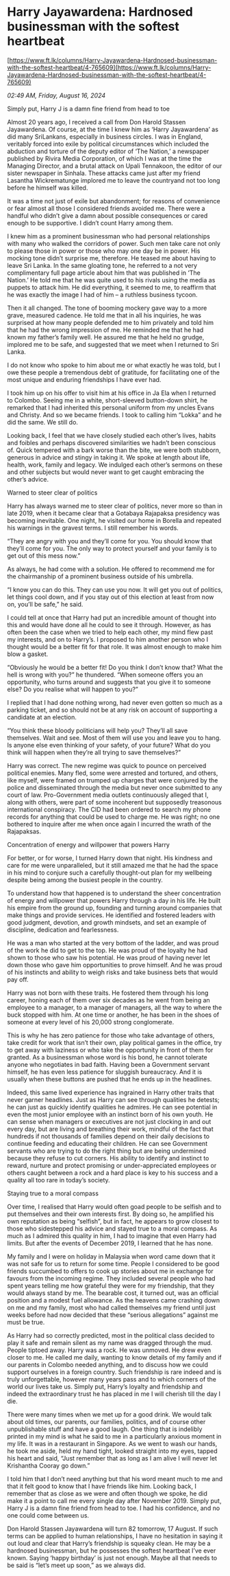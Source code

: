 # Harry Jayawardena: Hardnosed businessman with the softest heartbeat

[https://www.ft.lk/columns/Harry-Jayawardena-Hardnosed-businessman-with-the-softest-heartbeat/4-765609](https://www.ft.lk/columns/Harry-Jayawardena-Hardnosed-businessman-with-the-softest-heartbeat/4-765609)

*02:49 AM, Friday, August 16, 2024*

Simply put, Harry J is a damn fine friend from head to toe

Almost 20 years ago, I received a call from Don Harold Stassen Jayawardena. Of course, at the time I knew him as ‘Harry Jayawardena’ as did many SriLankans, especially in business circles. I was in England, veritably forced into exile by political circumstances which included the abduction and torture of the deputy editor of ‘The Nation,’ a newspaper published by Rivira Media Corporation, of which I was at the time the Managing Director, and a brutal attack on Upali Tennakoon, the editor of our sister newspaper in Sinhala. These attacks came just after my friend Lasantha Wickrematunge implored me to leave the countryand not too long before he himself was killed.

It was a time not just of exile but abandonment; for reasons of convenience or fear almost all those I considered friends avoided me. There were a handful who didn’t give a damn about possible consequences or cared enough to be supportive. I didn’t count Harry among them.

I knew him as a prominent businessman who had personal relationships with many who walked the corridors of power. Such men take care not only to please those in power or those who may one day be in power. His mocking tone didn’t surprise me, therefore. He teased me about having to leave Sri Lanka. In the same gloating tone, he referred to a not very complimentary full page article about him that was published in ‘The Nation.’ He told me that he was quite used to his rivals using the media as puppets to attack him. He did everything, it seemed to me, to reaffirm that he was exactly the image I had of him – a ruthless business tycoon.

Then it all changed. The tone of booming mockery gave way to a more grave, measured cadence. He told me that in all his inquiries, he was surprised at how many people defended me to him privately and told him that he had the wrong impression of me. He reminded me that he had known my father’s family well. He assured me that he held no grudge, implored me to be safe, and suggested that we meet when I returned to Sri Lanka.

I do not know who spoke to him about me or what exactly he was told, but I owe these people a tremendous debt of gratitude, for facilitating one of the most unique and enduring friendships I have ever had.

I took him up on his offer to visit him at his office in Ja Ela when I returned to Colombo. Seeing me in a white, short-sleeved button-down shirt, he remarked that I had inherited this personal uniform from my uncles Evans and Christy. And so we became friends. I took to calling him “Lokka” and he did the same. We still do.

Looking back, I feel that we have closely studied each other’s lives, habits and foibles and perhaps discovered similarities we hadn’t been conscious of. Quick tempered with a bark worse than the bite, we were both stubborn, generous in advice and stingy in taking it. We spoke at length about life, health, work, family and legacy. We indulged each other’s sermons on these and other subjects but would never want to get caught embracing the other’s advice.

Warned to steer clear of politics

Harry has always warned me to steer clear of politics, never more so than in late 2019, when it became clear that a Gotabaya Rajapaksa presidency was becoming inevitable. One night, he visited our home in Borella and repeated his warnings in the gravest terms. I still remember his words.

“They are angry with you and they’ll come for you. You should know that they’ll come for you. The only way to protect yourself and your family is to get out of this mess now.”

As always, he had come with a solution. He offered to recommend me for the chairmanship of a prominent business outside of his umbrella.

“I know you can do this. They can use you now. It will get you out of politics, let things cool down, and if you stay out of this election at least from now on, you’ll be safe,” he said.

I could tell at once that Harry had put an incredible amount of thought into this and would have done all he could to see it through. However, as has often been the case when we tried to help each other, my mind flew past my interests, and on to Harry’s. I proposed to him another person who I thought would be a better fit for that role. It was almost enough to make him blow a gasket.

“Obviously he would be a better fit! Do you think I don’t know that? What the hell is wrong with you?” he thundered. “When someone offers you an opportunity, who turns around and suggests that you give it to someone else? Do you realise what will happen to you?”

I replied that I had done nothing wrong, had never even gotten so much as a parking ticket, and so should not be at any risk on account of supporting a candidate at an election.

“You think these bloody politicians will help you? They’ll all save themselves. Wait and see. Most of them will use you and leave you to hang. Is anyone else even thinking of your safety, of your future? What do you think will happen when they’re all trying to save themselves?”

Harry was correct. The new regime was quick to pounce on perceived political enemies. Many fled, some were arrested and tortured, and others, like myself, were framed on trumped up charges that were conjured by the police and disseminated through the media but never once submitted to any court of law. Pro-Government media outlets continuously alleged that I, along with others, were part of some incoherent but supposedly treasonous international conspiracy. The CID had been ordered to search my phone records for anything that could be used to charge me. He was right; no one bothered to inquire after me when once again I incurred the wrath of the Rajapaksas.

Concentration of energy and willpower that powers Harry

For better, or for worse, I turned Harry down that night. His kindness and care for me were unparalleled, but it still amazed me that he had the space in his mind to conjure such a carefully thought-out plan for my wellbeing despite being among the busiest people in the country.

To understand how that happened is to understand the sheer concentration of energy and willpower that powers Harry through a day in his life. He built his empire from the ground up, founding and turning around companies that make things and provide services. He identified and fostered leaders with good judgment, devotion, and growth mindsets, and set an example of discipline, dedication and fearlessness.

He was a man who started at the very bottom of the ladder, and was proud of the work he did to get to the top. He was proud of the loyalty he had shown to those who saw his potential. He was proud of having never let down those who gave him opportunities to prove himself. And he was proud of his instincts and ability to weigh risks and take business bets that would pay off.

Harry was not born with these traits. He fostered them through his long career, honing each of them over six decades as he went from being an employee to a manager, to a manager of managers, all the way to where the buck stopped with him. At one time or another, he has been in the shoes of someone at every level of his 20,000 strong conglomerate.

This is why he has zero patience for those who take advantage of others, take credit for work that isn’t their own, play political games in the office, try to get away with laziness or who take the opportunity in front of them for granted. As a businessman whose word is his bond, he cannot tolerate anyone who negotiates in bad faith. Having been a Government servant himself, he has even less patience for sluggish bureaucracy. And it is usually when these buttons are pushed that he ends up in the headlines.

Indeed, this same lived experience has ingrained in Harry other traits that never garner headlines. Just as Harry can see through qualities he detests; he can just as quickly identify qualities he admires. He can see potential in even the most junior employee with an instinct born of his own youth. He can sense when managers or executives are not just clocking in and out every day, but are living and breathing their work, mindful of the fact that hundreds if not thousands of families depend on their daily decisions to continue feeding and educating their children. He can see Government servants who are trying to do the right thing but are being undermined because they refuse to cut corners. His ability to identify and instinct to reward, nurture and protect promising or under-appreciated employees or others caught between a rock and a hard place is key to his success and a quality all too rare in today’s society.

Staying true to a moral compass

Over time, I realised that Harry would often goad people to be selfish and to put themselves and their own interests first. By doing so, he amplified his own reputation as being “selfish”, but in fact, he appears to grow closest to those who sidestepped his advice and stayed true to a moral compass. As much as I admired this quality in him, I had to imagine that even Harry had limits. But after the events of December 2019, I learned that he has none.

My family and I were on holiday in Malaysia when word came down that it was not safe for us to return for some time. People I considered to be good friends succumbed to offers to cook up stories about me in exchange for favours from the incoming regime. They included several people who had spent years telling me how grateful they were for my friendship, that they would always stand by me. The bearable cost, it turned out, was an official position and a modest fuel allowance. As the heavens came crashing down on me and my family, most who had called themselves my friend until just weeks before had now decided that these “serious allegations” against me must be true.

As Harry had so correctly predicted, most in the political class decided to play it safe and remain silent as my name was dragged through the mud. People tiptoed away. Harry was a rock. He was unmoved. He drew even closer to me. He called me daily, wanting to know details of my family and if our parents in Colombo needed anything, and to discuss how we could support ourselves in a foreign country. Such friendship is rare indeed and is truly unforgettable, however many years pass and to which corners of the world our lives take us. Simply put, Harry’s loyalty and friendship and indeed the extraordinary trust he has placed in me I will cherish till the day I die.

There were many times when we met up for a good drink. We would talk about old times, our parents, our families, politics, and of course other unpublishable stuff and have a good laugh. One thing that is indelibly printed in my mind is what he said to me in a particularly anxious moment in my life. It was in a restaurant in Singapore. As we went to wash our hands, he took me aside, held my hand tight, looked straight into my eyes, tapped his heart and said, “Just remember that as long as I am alive I will never let Krishantha Cooray go down.”

I told him that I don’t need anything but that his word meant much to me and that it felt good to know that I have friends like him. Looking back, I remember that as close as we were and often though we spoke, he did make it a point to call me every single day after November 2019. Simply put, Harry J is a damn fine friend from head to toe. I had his confidence, and no one could come between us.

Don Harold Stassen Jayawardena will turn 82 tomorrow, 17 August. If such terms can be applied to human relationships, I have no hesitation in saying it out loud and clear that Harry’s friendship is squeaky clean. He may be a hardnosed businessman, but he possesses the softest heartbeat I’ve ever known. Saying ‘happy birthday’ is just not enough. Maybe all that needs to be said is “let’s meet up soon,” as we always did.

